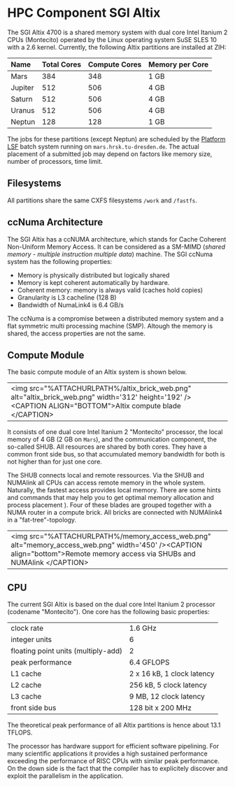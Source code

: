 # HPC Component SGI Altix

The SGI Altix 4700 is a shared memory system with dual core Intel
Itanium 2 CPUs (Montecito) operated by the Linux operating system SuSE
SLES 10 with a 2.6 kernel. Currently, the following Altix partitions are
installed at ZIH:

|Name|Total Cores|Compute Cores|Memory per Core|
|:----|:----|:----|:----|
| Mars |384 |348 |1 GB|
|Jupiter |512 |506 |4 GB|
|Saturn |512 |506 |4 GB|
|Uranus |512 |506|4 GB|
|Neptun |128 |128 |1 GB|

The jobs for these partitions (except Neptun) are scheduled by the [Platform LSF](platform_lsf.md)
batch system running on `mars.hrsk.tu-dresden.de`. The actual placement of a submitted job may
depend on factors like memory size, number of processors, time limit.

## Filesystems

All partitions share the same CXFS filesystems `/work` and `/fastfs`.

## ccNuma Architecture

The SGI Altix has a ccNUMA architecture, which stands for Cache Coherent Non-Uniform Memory Access.
It can be considered as a SM-MIMD (*shared memory - multiple instruction multiple data*) machine.
The SGI ccNuma system has the following properties:

- Memory is physically distributed but logically shared
- Memory is kept coherent automatically by hardware.
- Coherent memory: memory is always valid (caches hold copies)
- Granularity is L3 cacheline (128 B)
- Bandwidth of NumaLink4 is 6.4 GB/s

The ccNuma is a compromise between a distributed memory system and a flat symmetric multi processing
machine (SMP). Altough the memory is shared, the access properties are not the same.

## Compute Module

The basic compute module of an Altix system is shown below.

|                                                                                                                                                               |
|---------------------------------------------------------------------------------------------------------------------------------------------------------------|
| \<img src="%ATTACHURLPATH%/altix_brick_web.png" alt="altix_brick_web.png" width='312' height='192' />\<CAPTION ALIGN="BOTTOM">Altix compute blade \</CAPTION> |

It consists of one dual core Intel Itanium 2 "Montecito" processor, the
local memory of 4 GB (2 GB on `Mars`), and the communication component,
the so-called SHUB. All resources are shared by both cores. They have a
common front side bus, so that accumulated memory bandwidth for both is
not higher than for just one core.

The SHUB connects local and remote ressources. Via the SHUB and NUMAlink
all CPUs can access remote memory in the whole system. Naturally, the
fastest access provides local memory. There are some hints and commands
that may help you to get optimal memory allocation and process placement
). Four of these blades are grouped together with a NUMA router in a
compute brick. All bricks are connected with NUMAlink4 in a
"fat-tree"-topology.

|                                                                                                                                                                              |
|------------------------------------------------------------------------------------------------------------------------------------------------------------------------------|
| \<img src="%ATTACHURLPATH%/memory_access_web.png" alt="memory_access_web.png" width='450' />\<CAPTION align="bottom">Remote memory access via SHUBs and NUMAlink \</CAPTION> |

## CPU

The current SGI Altix is based on the dual core Intel Itanium 2
processor (codename "Montecito"). One core has the following basic
properties:

|                                     |                            |
|-------------------------------------|----------------------------|
| clock rate                          | 1.6 GHz                    |
| integer units                       | 6                          |
| floating point units (multiply-add) | 2                          |
| peak performance                    | 6.4 GFLOPS                 |
| L1 cache                            | 2 x 16 kB, 1 clock latency |
| L2 cache                            | 256 kB, 5 clock latency    |
| L3 cache                            | 9 MB, 12 clock latency     |
| front side bus                      | 128 bit x 200 MHz          |

The theoretical peak performance of all Altix partitions is hence about 13.1 TFLOPS.

The processor has hardware support for efficient software pipelining.  For many scientific
applications it provides a high sustained performance exceeding the performance of RISC CPUs with
similar peak performance. On the down side is the fact that the compiler has to explicitely discover
and exploit the parallelism in the application.
